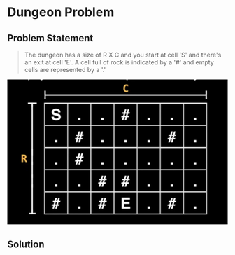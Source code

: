 # Dungeon Problem

## Problem Statement

<blockquote>
The dungeon has a size of R X C and you start at cell 'S' and there's an exit
at cell 'E'. A cell full of rock is indicated by a '#' and empty cells are
represented by a '.'
</blockquote>
<img src='assets/prob_stmnt.png' alt='Problem Statement Diagram' />

## Solution


